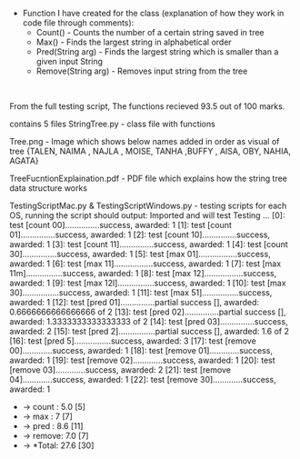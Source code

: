 - Function I have created for the class (explanation of how they work in code file through comments):
  - Count() - Counts the number of a certain string saved in tree
  - Max() - Finds the largest string in alphabetical order
  - Pred(String arg) - Finds the largest string which is smaller than a given input String
  - Remove(String arg) - Removes input string from the tree
<br>

From the full testing script, The functions recieved 93.5 out of 100 marks. 
<br>

contains 5 files 
StringTree.py - class file with functions
<br>

Tree.png - Image which shows below names added in order as visual of tree
{TALEN, NAIMA , NAJLA , MOISE, TANHA ,BUFFY , AISA, OBY, NAHIA, AGATA}
<br>

TreeFucntionExplaination.pdf - PDF file which explains how the string tree data structure works
<br>

TestingScriptMac.py & TestingScriptWindows.py - testing scripts for each OS, running the script should output:
Imported and will test
Testing ...
[0]: test [count 00]...............success, awarded: 1
[1]: test [count 01]...............success, awarded: 1
[2]: test [count 10]...............success, awarded: 1
[3]: test [count 11]...............success, awarded: 1
[4]: test [count 30]...............success, awarded: 1
[5]: test [max 01].................success, awarded: 1
[6]: test [max 11].................success, awarded: 1
[7]: test [max 11m]................success, awarded: 1
[8]: test [max 12].................success, awarded: 1
[9]: test [max 12l]................success, awarded: 1
[10]: test [max 30]................success, awarded: 1
[11]: test [max 51]................success, awarded: 1
[12]: test [pred 01]...............partial success [], awarded: 0.6666666666666666 of 2
[13]: test [pred 02]...............partial success [], awarded: 1.3333333333333333 of 2
[14]: test [pred 03]...............success, awarded: 2
[15]: test [pred 2]................partial success [], awarded: 1.6 of 2
[16]: test [pred 5]................success, awarded: 3
[17]: test [remove 00].............success, awarded: 1
[18]: test [remove 01].............success, awarded: 1
[19]: test [remove 02].............success, awarded: 1
[20]: test [remove 03].............success, awarded: 2
[21]: test [remove 04].............success, awarded: 1
[22]: test [remove 30].............success, awarded: 1
<br>

- -> count : 5.0 [5]
- -> max : 7 [7]
- -> pred : 8.6 [11]
- -> remove: 7.0 [7]
- -> *Total: 27.6 [30]
